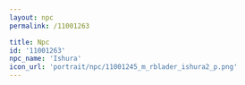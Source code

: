 ```yaml
---
layout: npc
permalink: /11001263

title: Npc
id: '11001263'
npc_name: 'Ishura'
icon_url: 'portrait/npc/11001245_m_rblader_ishura2_p.png'
---
```

